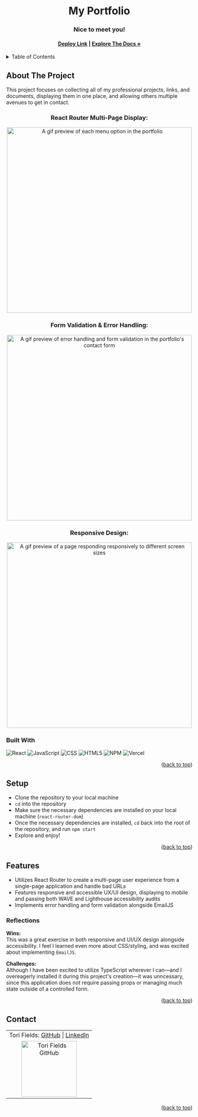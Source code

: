 <a name="readme-top"></a>

<!-- HEADER -->
<h1 align="center">My Portfolio</h1>

<h3 align="center">Nice to meet you!</h3>

<h4 align="center"><a href="https://vfields-portfolio.vercel.app/"><strong>Deploy Link</strong></a> | <a href="https://github.com/vfields/portfolio"><strong>Explore The Docs »</strong></a></h4>

<p></p>

<!-- TABLE OF CONTENTS -->
<details>
  <summary>Table of Contents</summary>
  <ol>
    <li>
      <a href="#about-the-project">About The Project</a>
      <ul>
        <li><a href="#built-with">Built With</a></li>
      </ul>
    </li>
    <li><a href="#setup">Setup</a></li>
    <li><a href="#roadmap">Roadmap</a></li>
    <li>
        <a href="#features">Features</a>
        <ul>
            <li><a href="#reflections">Reflections</a>
        </ul>
    </li>
    <li><a href="#contact">Contact</a></li>
  </ol>
</details>

## About The Project
This project focuses on collecting all of my professional projects, links, and documents, displaying them in one place, and allowing others multiple avenues to get in contact.
<br>

<h3 align="center">React Router Multi-Page Display:</h3>
<p align="center"><img width="500" src="https://media.giphy.com/media/8bTDrVzKRC82AuJ24J/giphy.gif" alt="A gif preview of each menu option in the portfolio"></p>

<h3 align="center">Form Validation & Error Handling:</h3>
<p align="center"><img width="500" src="https://media.giphy.com/media/d7sONroEzSq3NSdpjL/giphy.gif" alt="A gif preview of error handling and form validation in the portfolio's contact form"></p>

<h3 align="center">Responsive Design:</h3>
<p align="center"><img width="500" src="https://media.giphy.com/media/ghhg5k298KAuzllZjz/giphy.gif" alt="A gif preview of a page responding responsively to different screen sizes"></p>

### Built With

![React][React-shield]
![JavaScript][JavaScript-shield]
![CSS][CSS-shield]
![HTML5][HTML-shield]
![NPM][NPM-shield]
![Vercel][Vercel-shield]

<p align="right">(<a href="#readme-top">back to top</a>)</p>

## Setup
- Clone the repository to your local machine
- `cd` into the repository
- Make sure the necessary dependencies are installed on your local machine (`react-router-dom`)
- Once the necessary dependencies are installed, `cd` back into the root of the repository, and run `npm start`
- Explore and enjoy!

<p align="right">(<a href="#readme-top">back to top</a>)</p>

## Features

- Utilizes React Router to create a multi-page user experience from a single-page application and handle bad URLs
- Features responsive and accessible UX/UI design, displaying to mobile and passing both WAVE and Lighthouse accessibility audits
- Implements error handling and form validation alongside EmailJS

### Reflections
<b>Wins:</b><br>
This was a great exercise in both responsive and UI/UX design alongside accessibility. I feel I learned even more about CSS/styling, and was excited about implementing `EmailJS`.
<p>
<b>Challenges:</b><br>
Although I have been excited to utilize TypeScript wherever I can—and I overeagerly installed it during this project's creation—it was unncessary, since this application does not require passing props or managing much state outside of a controlled form.

<p align="right">(<a href="#readme-top">back to top</a>)</p>

## Contact

<table align="center">
    <tr>
        <td align="center"> Tori Fields: <a href="https://github.com/vfields">GitHub</a> | <a href="https://www.linkedin.com/in/victoria-ashley-fields/">LinkedIn</a></td>
    </tr>
 <td align="center"><img src="https://avatars.githubusercontent.com/u/103962335?v=4" alt="Tori Fields GitHub"
 width="150" height="auto" /></td>
</table>

<p align="right">(<a href="#readme-top">back to top</a>)</p>

<!-- MARKDOWN LINKS & IMAGES -->
[TypeScript-shield]: https://img.shields.io/badge/TypeScript-007ACC?style=for-the-badge&logo=typescript&logoColor=white
[React-shield]: https://img.shields.io/badge/React-20232A?style=for-the-badge&logo=react&logoColor=61DAFB
[JavaScript-shield]: https://img.shields.io/badge/javascript%20-%23323330.svg?&style=for-the-badge&logo=javascript&logoColor=%23F7DF1E
[CSS-shield]: https://img.shields.io/badge/CSS3-1572B6?style=for-the-badge&logo=css3&logoColor=white
[HTML-shield]: https://img.shields.io/badge/HTML5-E34F26?style=for-the-badge&logo=html5&logoColor=white
[Cypress-shield]: https://img.shields.io/badge/-cypress-%23E5E5E5?style=for-the-badge&logo=cypress&logoColor=058a5e
[NPM-shield]: https://img.shields.io/badge/npm-CB3837?style=for-the-badge&logo=npm&logoColor=white
[Vercel-shield]: https://img.shields.io/badge/vercel-%23000000.svg?style=for-the-badge&logo=vercel&logoColor=white
